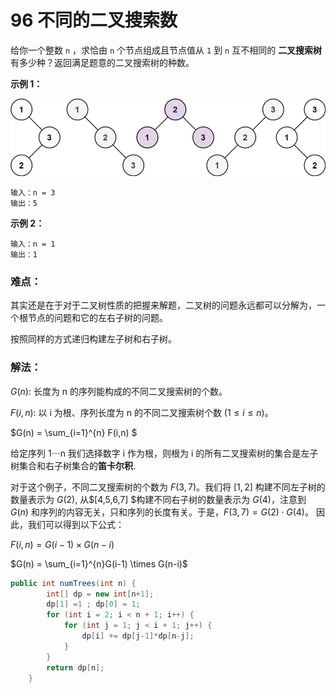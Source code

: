 # 96 不同的二叉搜索数

给你一个整数 `n` ，求恰由 `n` 个节点组成且节点值从 `1` 到 `n` 互不相同的 **二叉搜索树** 有多少种？返回满足题意的二叉搜索树的种数。

 

**示例 1：**

![img](https://raw.githubusercontent.com/Quinlan7/pic_cloud/main/img/202402271140481.jpeg)

```
输入：n = 3
输出：5
```

**示例 2：**

```
输入：n = 1
输出：1
```

### 难点：

其实还是在于对于二叉树性质的把握来解题，二叉树的问题永远都可以分解为，一个根节点的问题和它的左右子树的问题。

按照同样的方式递归构建左子树和右子树。

### 解法：

$G(n)$: 长度为 n 的序列能构成的不同二叉搜索树的个数。

$F(i,n)$: 以 i 为根、序列长度为 n 的不同二叉搜索树个数 $(1\le i \le n)$。

$G(n) = \sum_{i=1}^{n} F(i,n) $ 

给定序列 1⋯n 我们选择数字 i 作为根，则根为 i 的所有二叉搜索树的集合是左子树集合和右子树集合的**笛卡尔积**.

对于这个例子，不同二叉搜索树的个数为 $F(3,7)$。我们将 $[1,2]$ 构建不同左子树的数量表示为 $G(2)$, 从$[4,5,6,7] $构建不同右子树的数量表示为 $G(4)$，注意到 $G(n)$ 和序列的内容无关，只和序列的长度有关。于是，$F(3,7)=G(2)⋅G(4)$。 因此，我们可以得到以下公式：

$F(i,n) = G(i-1) \times G(n-i)$

$G(n) = \sum_{i=1}^{n}G(i-1) \times G(n-i)$ 

```java
public int numTrees(int n) {
        int[] dp = new int[n+1];
        dp[1] =1 ; dp[0] = 1;
        for (int i = 2; i < n + 1; i++) {
            for (int j = 1; j < i + 1; j++) {
                dp[i] += dp[j-1]*dp[n-j];
            }
        }
        return dp[n];
    }
```

